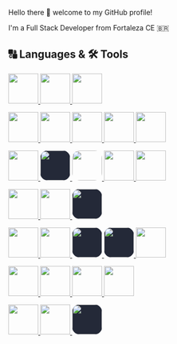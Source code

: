 Hello there 👋 welcome to my GitHub profile!

I'm a Full Stack Developer from Fortaleza CE 🇧🇷

## 🔠 Languages & 🛠️ Tools
<p>
  <a href="https://git-scm.com/">
    <img src="https://skillicons.dev/icons?i=git" width="60" height="60" />
  </a>
  <a href="https://github.com/">
    <img src="https://skillicons.dev/icons?i=github" width="60" height="60"/>
  </a>
  <a href="https://gitlab.com/">
    <img src="https://skillicons.dev/icons?i=gitlab" width="60" height="60"/>
  </a>
</p>

<p>
  <a href="https://developer.mozilla.org/en-US/docs/Web/JavaScript">
    <img src="https://skillicons.dev/icons?i=js" width="60" height="60"/>
  </a>
  <a href="https://www.typescriptlang.org/">
    <img src="https://skillicons.dev/icons?i=ts" width="60" height="60"/>
  </a>
  <a href="https://jquery.com/">
    <img src="https://skillicons.dev/icons?i=jquery" width="60" height="60"/>
  </a>
  <a href="https://react.dev/">
    <img src="https://skillicons.dev/icons?i=react" width="60" height="60"/>
  </a>
  <a href="https://getbootstrap.com/">
    <img src="https://skillicons.dev/icons?i=bootstrap" width="60" height="60"/>
  </a>
</p>
<p>
  </a>
    <a href="https://nodejs.org/">
    <img src="https://skillicons.dev/icons?i=nodejs" width="60" height="60"/>
  </a>
  </a>
    <a href="https://pnpm.io/">
    <img src="https://www.svgrepo.com/show/373778/light-pnpm.svg" width="60" height="60"style="background:#242938; border-radius: 15px;" />
  </a>
  </a>
    <a href="https://www.npmjs.com/">
    <img src="https://www.svgrepo.com/show/354126/npm-icon.svg" width="60" height="60"style="border-radius: 15px;" />
  </a>
  <a href="https://expressjs.com/">
    <img src="https://skillicons.dev/icons?i=expressjs" width="60" height="60"/>
  </a>
  <a href="https://vitejs.dev/">
    <img src="https://skillicons.dev/icons?i=vite" width="60" height="60"/>
  </a>
</p>

<p>
  <a href="https://www.mysql.com/">
    <img src="https://skillicons.dev/icons?i=mysql" width="60" height="60"/>
  </a>
  <a href="https://www.sqlite.org/">
    <img src="https://skillicons.dev/icons?i=sqlite" width="60" height="60"/>
  </a>
    <a href="https://www.microsoft.com/en-us/sql-server">
    <img src="https://img.icons8.com/?size=256&id=laYYF3dV0Iew&format=png" width="60" height="60"style="background:#242938; border-radius: 15px;" />
  </a>
</p>

<p>
  <a href="https://www.nginx.com/">
    <img src="https://skillicons.dev/icons?i=nginx" width="60" height="60"/>
  </a>
  <a href="https://www.php.net/">
    <img src="https://skillicons.dev/icons?i=php" width="60" height="60"/>
  </a>
  <a href="https://getcomposer.org/">
    <img src="https://www.svgrepo.com/show/373521/composer.svg" width="60" height="60"style="background:#242938; border-radius: 15px;" />
  </a>
  <a href="https://framework.zend.com/">
    <img src="https://cdn.jsdelivr.net/gh/devicons/devicon/icons/zend/zend-plain.svg" width="60" height="60"style="background:#242938; border-radius: 15px;" />
  </a>
  <a href="https://www.markdownguide.org/">
    <img src="https://skillicons.dev/icons?i=md" width="60" height="60"/>
  </a>
</p>

<p>
  <a href="https://dotnet.microsoft.com/">
    <img src="https://skillicons.dev/icons?i=dotnet" width="60" height="60"/>
  </a>
  <a href="https://dotnet.microsoft.com/en-us/languages/csharp">
    <img src="https://skillicons.dev/icons?i=cs" width="60" height="60"/>
  </a>
    <a href="https://learn.microsoft.com/en-us/dotnet/standard/base-types/regular-expression-language-quick-reference">
    <img src="https://skillicons.dev/icons?i=regex" width="60" height="60"/>
  </a>
  <a href="https://www.postman.com/">
    <img src="https://skillicons.dev/icons?i=postman" width="60" height="60"/>
  </a>
</p>

<p>
  <a href="https://visualstudio.microsoft.com/">
    <img src="https://skillicons.dev/icons?i=visualstudio" width="60" height="60"/>
  </a>
  <a href="https://code.visualstudio.com/">
    <img src="https://skillicons.dev/icons?i=vscode" width="60" height="60"/>
  </a>
  <a href="https://www.embarcadero.com/br/products/delphi">
    <img src="https://d2ohlsp9gwqc7h.cloudfront.net/images/logos/delphi-logo-128.webp" width="60" height="60"style="background:#242938; border-radius: 15px;" />
  </a>
</p>
<!--
## 🔥Statistics
[![](https://github-readme-stats.vercel.app/api?username=e-medeiros\&show_icons=true\&theme=dark#gh-dark-mode-only)](https://github.com/anuraghazra/github-readme-stats#gh-dark-mode-only)
<!--
![Top Langs](https://github-readme-stats.vercel.app/api/top-langs/?username=e-medeiros\&layout=compact\&theme=dark)

<!--
<p>
  <a href="https://dart.dev/">
    <img src="https://skillicons.dev/icons?i=dart" width="60" height="60"/>
  </a>
  <a href="https://flutter.dev/">
    <img src="https://skillicons.dev/icons?i=flutter" width="60" height="60"/>
  </a>
    <a href="https://dart.dev/">
    <img src="https://skillicons.dev/icons?i=laravel" width="60" height="60"/>
  </a>
</p>
<p>
  <a href="https://www.mongodb.com/">
    <img src="https://skillicons.dev/icons?i=mongodb" width="60" height="60"/>
  </a>
  <a href="https://nestjs.com/">
    <img src="https://skillicons.dev/icons?i=nestjs" width="60" height="60"/>
  </a>
    <a href="https://microsoft.com/PowerShell">
    <img src="https://skillicons.dev/icons?i=pwsh" width="60" height="60"/>
  </a>
</p>
-->
